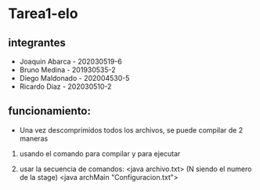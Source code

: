 # Tarea1-elo
## integrantes
* Joaquin Abarca - 202030519-6
* Bruno Medina - 201930535-2
* Diego Maldonado - 202004530-5
* Ricardo Díaz - 202030510-2

## funcionamiento:
- Una vez descomprimidos todos los archivos, se puede compilar de 2 maneras
1. usando el comando <make> para compilar y <make run> para ejecutar

2. usar la secuencia de comandos: 
<java <StageN> archivo.txt> (N siendo el numero de la stage) 
<java archMain "Configuracion.txt"> 
